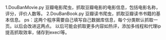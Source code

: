 1.DouBanMovie.py 豆瓣电影爬虫，抓取豆瓣电影的电影信息，包括电影名称，评分，评价人数等。
2.DouBanBook.py  豆瓣读书爬虫，抓取豆瓣读书书籍的基本信息。
ps：这两个程序需要自己填写自己数据库信息，每个分类默认抓取一页。以后会改进这两点。
以后可能会抓取更多内容如热评，添加多线程和代理ip提高抓取效率，储存到execl等。
